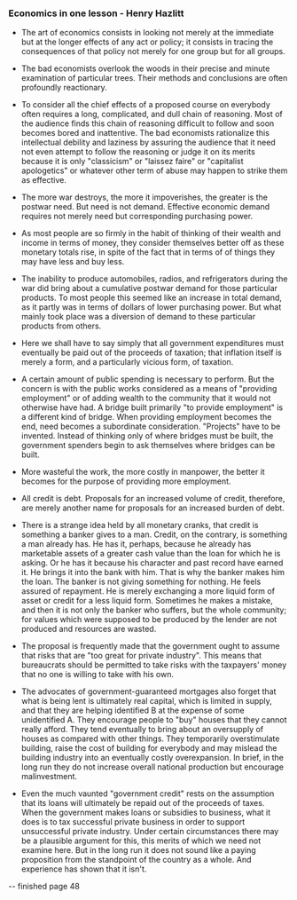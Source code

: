 ### Economics in one lesson - Henry Hazlitt

* The art of economics consists in looking not merely at the immediate but at the longer effects of any act or policy; it consists in tracing the consequences of that policy not merely for one group but for all groups.

* The bad economists overlook the woods in their precise and minute examination of particular trees. Their methods and conclusions are often profoundly reactionary.

* To consider all the chief effects of a proposed course on everybody often requires a long, complicated, and dull chain of reasoning. Most of the audience finds this chain of reasoning difficult to follow and soon becomes bored and inattentive. The bad economists rationalize this intellectual debility and laziness by assuring the audience that it need not even attempt to follow the reasoning or judge it on its merits because it is only "classicism" or "laissez faire" or "capitalist apologetics" or whatever other term of abuse may happen to strike them as effective.

* The more war destroys, the more it impoverishes, the greater is the postwar need. But need is not demand. Effective economic demand requires not merely need but corresponding purchasing power.

* As most people are so firmly in the habit of thinking of their wealth and income in terms of money, they consider themselves better off as these monetary  totals rise, in spite of the fact that in terms of of things they may have less and buy less.

* The inability to produce automobiles, radios, and refrigerators during the war did bring about a cumulative postwar demand for those particular products. To most people this seemed like an increase in total demand, as it partly was in terms of dollars of lower purchasing power. But what mainly took place was a diversion of demand to these particular products from others.

* Here we shall have to say simply that all government expenditures must eventually be paid out of the proceeds of taxation; that inflation itself is merely a form, and a particularly vicious form, of taxation.

* A certain amount of public spending is necessary to perform. But the concern is with the public works considered as a means of "providing employment" or of adding wealth to the community that it would not otherwise have had.
A bridge built primarily "to provide employment" is a different kind of bridge. When providing employment becomes the end, need becomes a subordinate consideration. "Projects" have to be invented. Instead of thinking only of where bridges must be built, the government spenders begin to ask themselves where bridges can be built. 

* More wasteful the work, the more costly in manpower, the better it becomes for the purpose of providing more employment.

* All credit is debt. Proposals for an increased volume of credit, therefore, are merely another name for proposals for an increased burden of debt.

* There is a strange idea held by all monetary cranks, that credit is something a banker gives to a man. Credit, on the contrary, is something a man already has. He has it, perhaps, because he already has marketable assets of a greater cash value than the loan for which he is asking. Or he has it because his character and past record have earned it. He brings it into the bank with him. That is why the banker makes him the loan. The banker is not giving something for nothing. He feels assured of repayment. He is merely exchanging a more liquid form of asset or credit for a less liquid form. Sometimes he makes a mistake, and then it is not only the banker who suffers, but the whole community; for values which were supposed to be produced by the lender are not produced and resources are wasted.

* The proposal is frequently made that the government ought to assume that risks that are "too great for private industry". This means that bureaucrats should be permitted to take risks with the taxpayers' money that no one is willing to take with his own.

* The advocates of government-guaranteed mortgages also forget that what is being lent is ultimately real capital, which is limited in supply, and that they are helping identified B at the expense of some unidentified A. They encourage people to "buy" houses that they cannot really afford. They tend eventually to bring about an oversupply of houses as compared with other things. They temporarily overstimulate building, raise the cost of building for everybody and may mislead the building industry into an eventually costly overexpansion. In brief, in the long run they do not increase overall national production but encourage malinvestment.


* Even the much vaunted "government credit" rests on the assumption that its loans will ultimately be repaid out of the proceeds of taxes. When the government makes loans or subsidies to business, what it does is to tax successful private business in order to support unsuccessful private industry. Under certain circumstances there may be a plausible argument for this, this merits of which we need not examine here. But in the long run it does not sound like a paying proposition from the standpoint of the country as a whole. And experience has shown that it isn't.


-- finished page  48